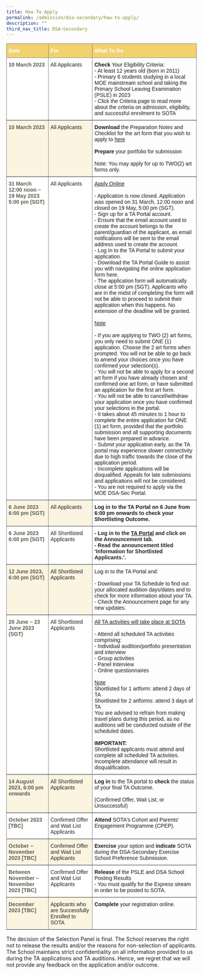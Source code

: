 ```yaml
---
title: How To Apply
permalink: /admission/dsa-secondary/how-to-apply/
description: ""
third_nav_title: DSA–Secondary
---
```

<style type="text/css">
.tg  {border-collapse:collapse;border-spacing:0;}
.tg td{border-color:black;border-style:solid;border-width:1px;font-family:Arial, sans-serif;font-size:14px;
  overflow:hidden;padding:10px 5px;word-break:normal;}
.tg th{border-color:black;border-style:solid;border-width:1px;font-family:Arial, sans-serif;font-size:14px;
  font-weight:normal;overflow:hidden;padding:10px 5px;word-break:normal;}
.tg .tg-q8tz{background-color:#FAF4E1;border-color:inherit;color:#5E5D52;font-weight:bold;text-align:left;vertical-align:top}
.tg .tg-lhpe{background-color:#FAF4E1;border-color:inherit;color:#222;text-align:left;vertical-align:top}
.tg .tg-nr0y{background-color:#F2D16E;border-color:inherit;color:#FFF;font-weight:bold;text-align:left;vertical-align:top}
.tg .tg-vqo2{background-color:#FFF;border-color:inherit;color:#5E5D52;font-weight:bold;text-align:left;vertical-align:top}
.tg .tg-ats7{background-color:#FFF;border-color:inherit;color:#222;text-align:left;vertical-align:top}
.tg .tg-0pky{border-color:inherit;text-align:left;vertical-align:top}
.tg .tg-0f6e{background-color:#FFF;border-color:inherit;color:#222;font-weight:bold;text-align:left;vertical-align:top}
</style>
<table class="tg">
<thead>
  <tr>
    <th class="tg-nr0y"><span style="font-weight:bold;color:#FFF;background-color:#F2D16E">Date</span></th>
    <th class="tg-nr0y"><span style="font-weight:bold;color:#FFF;background-color:#F2D16E">For</span></th>
    <th class="tg-nr0y"><span style="font-weight:bold;color:#FFF;background-color:#F2D16E">What To Do</span></th>
  </tr>
</thead>
<tbody>
  <tr>
    <td class="tg-vqo2"><span style="color:#5E5D52;background-color:transparent">10 March 2023</span></td>
    <td class="tg-ats7">All Applicants</td>
    <td class="tg-0pky"><span style="font-weight:700;font-style:normal">Check </span>Your Eligibility Criteria:<br>- At least 12 years old (born in 2011)<br>- Primary 6 students studying in a local MOE mainstream school and taking the Primary School Leaving Examination (PSLE) in 2023<br>- Click the Criteria page to read more about the criteria on admission, eligibility, and successful enrolment to SOTA</td>
  </tr>
  <tr>
    <td class="tg-q8tz"><span style="color:#5E5D52;background-color:transparent">10 March 2023</span></td>
    <td class="tg-lhpe">All Applicants</td>
    <td class="tg-0pky"><span style="font-weight:700">Download </span>the Preparation Notes and Checklist for the art form that you wish to apply to <a rel="noopener noreferrer" target="_blank" href="https://www.sota.edu.sg/admissions/talent-academy/preparation-notes-checklists">here</a><br><br><span style="font-weight:700">Prepare </span>your portfolio for submission<br><br><span style="font-weight:400;font-style:normal">Note: You may apply for up to </span>TWO(2) art forms only.<br></td>
  </tr>
  <tr>
    <td class="tg-vqo2"><span style="color:#5E5D52;background-color:transparent">31 March 12:00 noon – 19 May 2023 5:00 pm (SGT)</span></td>
    <td class="tg-ats7">All Applicants</td>
    <td class="tg-0pky"><span style="text-decoration:underline">Apply Online</span><br><br>- Application is now closed. Application was opened on 31 March, 12:00 noon and closed on 19 May, 5:00 pm (SGT).<br>- Sign up for a TA Portal account.<br>- Ensure that the email account used to create the account belongs to the parent/guardian of the applicant, as email notifications will be sent to the email address used to create the account.<br>- Log In to the TA Portal to submit your application.<br>- Download the TA Portal Guide to assist you with navigating the online application form here.<br>- The application form will automatically close at 5:00 pm (SGT). Applicants who are in the midst of completing the form will not be able to proceed to submit their application when this happens. No extension of the deadline will be granted.<br><br><span style="text-decoration:underline">Note</span><br><br>- If you are applying to TWO (2) art forms, you only need to submit ONE (1) application. Choose the 2 art forms when prompted. You will not be able to go back to amend your choices once you have confirmed your selection(s).<br>- You will not be able to apply for a second art form if you have already chosen and confirmed one art form, or have submitted an application for the first art form.<br>- You will not be able to cancel/withdraw your application once you have confirmed your selections in the portal.<br>- It takes about 45 minutes to 1 hour to complete the entire application for ONE (1) art form, provided that the portfolio submission and all supporting documents have been prepared in advance.<br>- Submit your application early, as the TA portal may experience slower connectivity due to high traffic towards the close of the application period.<br>- Incomplete applications will be disqualified. Appeals for late submissions and applications will not be considered.<br>- You are not required to apply via the MOE DSA-Sec Portal.<br></td>
  </tr>
  <tr>
    <td class="tg-q8tz"><span style="color:#5E5D52;background-color:transparent">6 June 2023 6:00 pm (SGT)</span></td>
    <td class="tg-lhpe">All Applicants</td>
    <td class="tg-0pky"><span style="font-weight:bold">Log in to the TA Portal on 6 June from 6:00 pm onwards to check your Shortlisting Outcome.</span></td>
  </tr>
  <tr>
    <td class="tg-vqo2"><span style="color:#5E5D52;background-color:transparent">6 June 2023 6:00 pm (SGT)</span></td>
    <td class="tg-ats7">All Shortlisted Applicants</td>
    <td class="tg-0f6e"><span style="font-weight:700">- Log in</span> to the <a rel="noopener noreferrer" target="_blank" href="https://ta.sota.edu.sg/sota_dsa/"><span style="font-weight:700">TA Portal</span></a> and <span style="font-weight:700">click</span> on the <span style="font-weight:700">Announcement</span> tab.<br><span style="font-weight:700">- Read</span> the announcement titled ‘<span style="font-weight:700">Information for Shortlisted Applicants.</span>’.</td>
  </tr>
  <tr>
    <td class="tg-q8tz"><span style="color:#5E5D52;background-color:transparent">12 June 2023, 6:00 pm (SGT)</span></td>
    <td class="tg-lhpe">All Shortlisted Applicants</td>
    <td class="tg-0pky">Log in to the TA Portal and:<br><br>- Download your TA Schedule to find out your allocated audition days/dates and to check for more information about your TA.<br>- Check the Announcement page for any new updates.</td>
  </tr>
  <tr>
    <td class="tg-vqo2"><span style="color:#5E5D52;background-color:transparent">20 June – 23 June 2023 (SGT)</span></td>
    <td class="tg-ats7">All Shortlisted Applicants</td>
    <td class="tg-0pky"><span style="font-weight:400;font-style:normal;text-decoration:underline">All TA activities will take place at SOTA</span><br><br><span style="font-weight:400;font-style:normal;text-decoration:none">- Attend all scheduled TA activities comprising:</span><br><span style="font-weight:400;font-style:normal;text-decoration:none">- Individual audition/portfolio presentation and interview</span><br><span style="font-weight:400;font-style:normal;text-decoration:none">- Group activities</span><br><span style="font-weight:400;font-style:normal;text-decoration:none">- Panel Interview</span><br><span style="font-weight:400;font-style:normal;text-decoration:none">- Online questionnaires</span><br><br><span style="font-weight:400;font-style:normal;text-decoration:underline">Note</span><br><span style="font-weight:400;font-style:normal;text-decoration:none">Shortlisted for 1 artform: attend 2 days of TA</span><br><span style="font-weight:400;font-style:normal;text-decoration:none">Shortlisted for 2 artforms: attend 3 days of TA</span><br><span style="font-weight:400;font-style:normal;text-decoration:none">You are advised to refrain from making travel plans during this period, as no auditions will be conducted outside of the scheduled dates.</span><br><br><span style="font-weight:bold;font-style:normal;text-decoration:none">IMPORTANT:</span><br><span style="font-weight:400;font-style:normal;text-decoration:none">Shortlisted applicants must attend and complete all scheduled TA activities. Incomplete attendance will result in disqualification.</span></td>
  </tr>
  <tr>
    <td class="tg-q8tz"><span style="color:#5E5D52;background-color:transparent">14 August 2023, 6:00 pm onwards</span></td>
    <td class="tg-lhpe">All Shortlisted Applicants</td>
    <td class="tg-0pky"><span style="font-weight:700;font-style:normal">Log in </span>to the TA portal to <span style="font-weight:700">check </span>the status of your final TA Outcome.<br><br><span style="font-weight:400;font-style:normal">(Confirmed Offer, Wait List, or Unsuccessful)</span></td>
  </tr>
  <tr>
    <td class="tg-vqo2"><span style="color:#5E5D52;background-color:transparent">October 2023 [TBC]</span></td>
    <td class="tg-ats7">Confirmed Offer and Wait List Applicants</td>
    <td class="tg-0pky"><span style="font-weight:700;font-style:normal">Attend </span>SOTA's Cohort and Parents' Engagement Programme (CPEP).</td>
  </tr>
  <tr>
    <td class="tg-q8tz"><span style="color:#5E5D52;background-color:transparent">October – November 2023 [TBC]</span><br></td>
    <td class="tg-lhpe">Confirmed Offer and Wait List Applicants</td>
    <td class="tg-0pky"><span style="font-weight:700;font-style:normal">Exercise </span>your option and <span style="font-weight:700">indicate </span>SOTA during the DSA-Secondary Exercise School Preference Submission.</td>
  </tr>
  <tr>
    <td class="tg-vqo2"><span style="color:#5E5D52;background-color:transparent">Between November – November 2023 [TBC]</span></td>
    <td class="tg-ats7">Confirmed Offer and Wait List Applicants</td>
    <td class="tg-0pky"><span style="font-weight:700;font-style:normal">Release </span>of the PSLE and DSA School Posting Results<br>- You must qualify for the Express stream in order to be posted to SOTA.</td>
  </tr>
  <tr>
    <td class="tg-q8tz"><span style="color:#5E5D52;background-color:transparent">December 2023 [TBC]</span></td>
    <td class="tg-lhpe">Applicants who are Successfully Enrolled to SOTA</td>
    <td class="tg-0pky"><span style="font-weight:700;font-style:normal">Complete </span>your registration online.</td>
  </tr>
</tbody>
</table>

The decision of the Selection Panel is final. The School reserves the right not to release the results and/or the reasons for non-selection of applicants. The School maintains strict confidentiality on all information provided to us during the TA applications and TA auditions. Hence, we regret that we will not provide any feedback on the application and/or outcome.